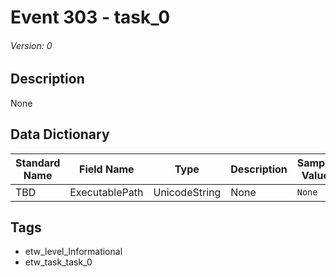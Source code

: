 # Event 303 - task_0
###### Version: 0

## Description
None

## Data Dictionary
|Standard Name|Field Name|Type|Description|Sample Value|
|---|---|---|---|---|
|TBD|ExecutablePath|UnicodeString|None|`None`|

## Tags
* etw_level_Informational
* etw_task_task_0